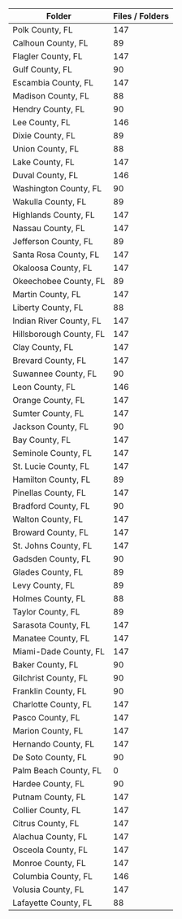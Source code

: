 | Folder                  |   Files / Folders |
|-------------------------|-------------------|
| Polk County, FL         |               147 |
| Calhoun County, FL      |                89 |
| Flagler County, FL      |               147 |
| Gulf County, FL         |                90 |
| Escambia County, FL     |               147 |
| Madison County, FL      |                88 |
| Hendry County, FL       |                90 |
| Lee County, FL          |               146 |
| Dixie County, FL        |                89 |
| Union County, FL        |                88 |
| Lake County, FL         |               147 |
| Duval County, FL        |               146 |
| Washington County, FL   |                90 |
| Wakulla County, FL      |                89 |
| Highlands County, FL    |               147 |
| Nassau County, FL       |               147 |
| Jefferson County, FL    |                89 |
| Santa Rosa County, FL   |               147 |
| Okaloosa County, FL     |               147 |
| Okeechobee County, FL   |                89 |
| Martin County, FL       |               147 |
| Liberty County, FL      |                88 |
| Indian River County, FL |               147 |
| Hillsborough County, FL |               147 |
| Clay County, FL         |               147 |
| Brevard County, FL      |               147 |
| Suwannee County, FL     |                90 |
| Leon County, FL         |               146 |
| Orange County, FL       |               147 |
| Sumter County, FL       |               147 |
| Jackson County, FL      |                90 |
| Bay County, FL          |               147 |
| Seminole County, FL     |               147 |
| St. Lucie County, FL    |               147 |
| Hamilton County, FL     |                89 |
| Pinellas County, FL     |               147 |
| Bradford County, FL     |                90 |
| Walton County, FL       |               147 |
| Broward County, FL      |               147 |
| St. Johns County, FL    |               147 |
| Gadsden County, FL      |                90 |
| Glades County, FL       |                89 |
| Levy County, FL         |                89 |
| Holmes County, FL       |                88 |
| Taylor County, FL       |                89 |
| Sarasota County, FL     |               147 |
| Manatee County, FL      |               147 |
| Miami-Dade County, FL   |               147 |
| Baker County, FL        |                90 |
| Gilchrist County, FL    |                90 |
| Franklin County, FL     |                90 |
| Charlotte County, FL    |               147 |
| Pasco County, FL        |               147 |
| Marion County, FL       |               147 |
| Hernando County, FL     |               147 |
| De Soto County, FL      |                90 |
| Palm Beach County, FL   |                 0 |
| Hardee County, FL       |                90 |
| Putnam County, FL       |               147 |
| Collier County, FL      |               147 |
| Citrus County, FL       |               147 |
| Alachua County, FL      |               147 |
| Osceola County, FL      |               147 |
| Monroe County, FL       |               147 |
| Columbia County, FL     |               146 |
| Volusia County, FL      |               147 |
| Lafayette County, FL    |                88 |
